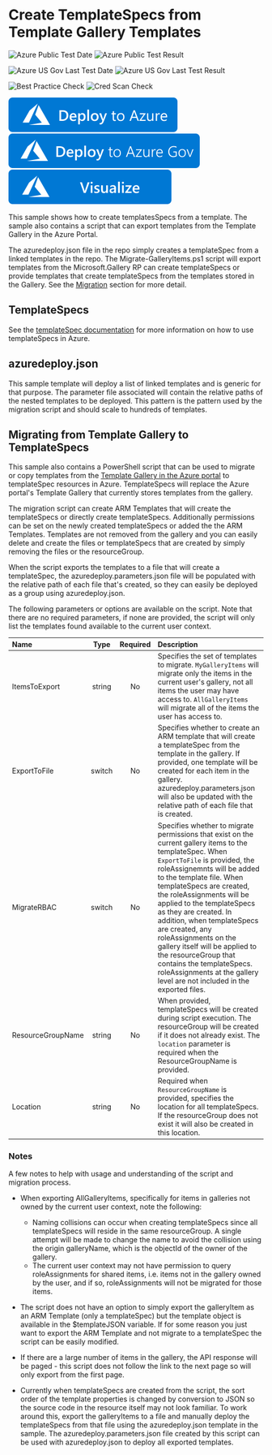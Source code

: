 # Create TemplateSpecs from Template Gallery Templates

![Azure Public Test Date](https://azurequickstartsservice.blob.core.windows.net/badges/201-templatespec-migrate-create/PublicLastTestDate.svg)
![Azure Public Test Result](https://azurequickstartsservice.blob.core.windows.net/badges/201-templatespec-migrate-create/PublicDeployment.svg)

![Azure US Gov Last Test Date](https://azurequickstartsservice.blob.core.windows.net/badges/201-templatespec-migrate-create/FairfaxLastTestDate.svg)
![Azure US Gov Last Test Result](https://azurequickstartsservice.blob.core.windows.net/badges/201-templatespec-migrate-create/FairfaxDeployment.svg)

![Best Practice Check](https://azurequickstartsservice.blob.core.windows.net/badges/201-templatespec-migrate-create/BestPracticeResult.svg)
![Cred Scan Check](https://azurequickstartsservice.blob.core.windows.net/badges/201-templatespec-migrate-create/CredScanResult.svg)

[![Deploy To Azure](https://raw.githubusercontent.com/Azure/azure-quickstart-templates/master/1-CONTRIBUTION-GUIDE/images/deploytoazure.svg?sanitize=true)](https://portal.azure.com/#create/Microsoft.Template/uri/https%3A%2F%2Fraw.githubusercontent.com%2FAzure%2Fazure-quickstart-templates%2Fmaster%2F201-templatespec-migrate-create%2Fazuredeploy.json)
[![Deploy To Azure US Gov](https://raw.githubusercontent.com/Azure/azure-quickstart-templates/master/1-CONTRIBUTION-GUIDE/images/deploytoazuregov.svg?sanitize=true)](https://portal.azure.us/#create/Microsoft.Template/uri/https%3A%2F%2Fraw.githubusercontent.com%2FAzure%2Fazure-quickstart-templates%2Fmaster%2F201-templatespec-migrate-create%2Fazuredeploy.json)
[![Visualize](https://raw.githubusercontent.com/Azure/azure-quickstart-templates/master/1-CONTRIBUTION-GUIDE/images/visualizebutton.svg?sanitize=true)](http://armviz.io/#/?load=https%3A%2F%2Fraw.githubusercontent.com%2FAzure%2Fazure-quickstart-templates%2Fmaster%2F201-templatespec-migrate-create%2Fazuredeploy.json)

This sample shows how to create templatesSpecs from a template.  The sample also contains a script that can export templates from the Template Gallery in the Azure Portal.

The azuredeploy.json file in the repo simply creates a templateSpec from a linked templates in the repo.  The Migrate-GalleryItems.ps1 script will export templates from the Microsoft.Gallery RP can create templateSpecs or provide templates that create templateSpecs from the templates stored in the Gallery.  See the [Migration](#Migrating-from-Template-Gallery-to-TemplateSpecs) section for more detail.

## TemplateSpecs

See the [templateSpec documentation](https://docs.microsoft.com/en-us/azure/azure-resource-manager/templates/template-specs) for more information on how to use templateSpecs in Azure.

## azuredeploy.json

This sample template will deploy a list of linked templates and is generic for that purpose.  The parameter file associated will contain the relative paths of the nested templates to be deployed.  This pattern is the pattern used by the migration script and should scale to hundreds of templates.

## Migrating from Template Gallery to TemplateSpecs

This sample also contains a PowerShell script that can be used to migrate or copy templates from the [Template Gallery in the Azure portal](https://portal.azure.com/#blade/HubsExtension/BrowseResourceBlade/resourceType/Microsoft.Gallery%2Fmyareas%2Fgalleryitems) to templateSpec resources in Azure.  TemplateSpecs will replace the Azure portal's Template Gallery that currently stores templates from the gallery.

The migration script can create ARM Templates that will create the templateSpecs or directly create templateSpecs.  Additionally permissions can be set on the newly created templateSpecs or added the the ARM Templates.  Templates are not removed from the gallery and you can easily delete and create the files or templateSpecs that are created by simply removing the files or the resourceGroup.  

When the script exports the templates to a file that will create a templateSpec, the azuredeploy.parameters.json file will be populated with the relative path of each file that's created, so they can easily be deployed as a group using azuredeploy.json.

The following parameters or options are available on the script.  Note that there are no required parameters, if none are provided, the script will only list the templates found available to the current user context.

| Name | Type | Required | Description |
| :------------- | :----------: | :----------: | :------------- |
| ItemsToExport | string | No | Specifies the set of templates to migrate. ```MyGalleryItems``` will migrate only the items in the current user's gallery, not all items the user may have access to. ```AllGalleryItems``` will migrate all of the items the user has access to.
| ExportToFile | switch | No | Specifies whether to create an ARM template that will create a templateSpec from the template in the gallery.  If provided, one template will be created for each item in the gallery.  azuredeploy.parameters.json will also be updated with the relative path of each file that is created.|
| MigrateRBAC | switch | No | Specifies whether to migrate permissions that exist on the current gallery items to the templateSpec.  When ```ExportToFile``` is provided, the roleAssignemnts will be added to the template file.  When templateSpecs are created, the roleAssignments will be applied to the templateSpecs as they are created.  In addition, when templateSpecs are created, any roleAssignments on the gallery itself will be applied to the resourceGroup that contains the templateSpecs.  roleAssignments at the gallery level are not included in the exported files.|
| ResourceGroupName | string | No | When provided, templateSpecs will be created during script execution.  The resourceGroup will be created if it does not already exist.  The ```location``` parameter is required when the ResourceGroupName is provided.|
| Location | string | No | Required when ```ResourceGroupName``` is provided, specifies the location for all templateSpecs.  If the resourceGroup does not exist it will also be created in this location.|

### Notes

A few notes to help with usage and understanding of the script and migration process.

* When exporting AllGalleryItems, specifically for items in galleries not owned by the current user context, note the following:
  * Naming collisions can occur when creating templateSpecs since all templateSpecs will reside in the same resourceGroup.  A single attempt will be made to change the name to avoid the collision using the origin galleryName, which is the objectId of the owner of the gallery.
  * The current user context may not have permission to query roleAssignments for shared items, i.e. items not in the gallery owned by the user, and if so, roleAssignments will not be migrated for those items.

* The script does not have an option to simply export the galleryItem as an ARM Template (only a templateSpec) but the template object is available in the $templateJSON variable.  If for some reason you just want to export the ARM Template and not migrate to a templateSpec the script can be easily modified.

* If there are a large number of items in the gallery, the API response will be paged - this script does not follow the link to the next page so will only export from the first page.

* Currently when templateSpecs are created from the script, the sort order of the template properties is changed by conversion to JSON so the source code in the resource itself may not look familiar.  To work around this, export the galleryItems to a file and manually deploy the templateSpecs from that file using the azuredeploy.json template in the sample.  The azuredeploy.parameters.json file created by this script can be used with azuredeploy.json to deploy all exported templates.
